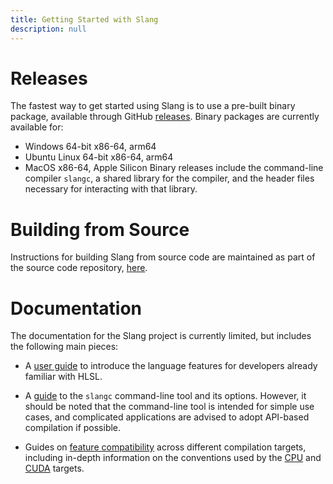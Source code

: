 ```yaml
---
title: Getting Started with Slang
description: null
---
```


# Releases

The fastest way to get started using Slang is to use a pre-built binary package, available through GitHub [releases](https://github.com/shader-slang/slang/releases). Binary packages are currently available for:

* Windows 64-bit x86-64, arm64
* Ubuntu Linux 64-bit x86-64, arm64
* MacOS x86-64, Apple Silicon
Binary releases include the command-line compiler `slangc`, a shared library for the compiler, and the header files necessary for interacting with that library.

# Building from Source

Instructions for building Slang from source code are maintained as part of the source code repository, [here](https://github.com/shader-slang/slang/blob/master/docs/building.md).

# Documentation

The documentation for the Slang project is currently limited, but includes the following main pieces:

* A [user guide](slang/user-guide) to introduce the language features for developers already familiar with HLSL.

* A [guide](slang/command-line-slangc) to the `slangc` command-line tool and its options. However, it should be noted that the command-line tool is intended for simple use cases, and complicated applications are advised to adopt API-based compilation if possible.

* Guides on [feature compatibility](slang/target-compatibility) across different compilation targets, including in-depth information on the conventions used by the [CPU](slang/cpu-target) and [CUDA](slang/cuda-target) targets.

